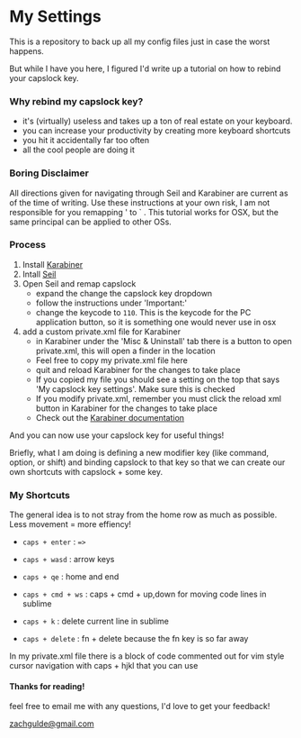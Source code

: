 # My Settings

This is a repository to back up all my config files just in case the worst happens.

But while I have you here, I figured I'd write up a tutorial on how to rebind your capslock key.

### Why rebind my capslock key?

- it's (virtually) useless and takes up a ton of real estate on your keyboard.
- you can increase your productivity by creating more keyboard shortcuts
- you hit it accidentally far too often
- all the cool people are doing it


### Boring Disclaimer

All directions given for navigating through Seil and Karabiner are current as of the time of writing. Use these instructions at your own risk, I am not responsible for you remapping ' to ` .
This tutorial works for OSX, but the same principal can be applied to other OSs.


### Process

1. Install [Karabiner][1]
2. Intall [Seil][2]
3. Open Seil and remap capslock
    - expand the change the capslock key dropdown
    - follow the instructions under 'Important:'
    - change the keycode to `110`. This is the keycode for the PC application button, so it is something one would never use in osx
4. add a custom private.xml file for Karabiner
    - in Karabiner under the 'Misc & Uninstall' tab there is a button to open private.xml, this will open a finder in the location 
    - Feel free to copy my private.xml file here
    - quit and reload Karabiner for the changes to take place
    - If you copied my file you should see a setting on the top that says 'My capslock key settings'. Make sure this is checked
    - If you modify private.xml, remember you must click the reload xml button in Karabiner for the changes to take place
    - Check out the [Karabiner documentation][3]

And you can now use your capslock key for useful things!

Briefly, what I am doing is defining a new modifier key (like command, option, or shift) and binding capslock to that key so that we can create our own shortcuts with capslock + some key.

### My Shortcuts

The general idea is to not stray from the home row as much as possible. Less movement = more effiency!

- `caps + enter` : `=>`

- `caps + wasd` : arrow keys

- `caps + qe` : home and end

- `caps + cmd + ws` : caps + cmd + up,down for moving code lines in sublime

- `caps + k` : delete current line in sublime

- `caps + delete` : fn + delete because the fn key is so far away

In my private.xml file there is a block of code commented out for vim style cursor navigation with caps + hjkl that you can use

#### Thanks for reading!

feel free to email me with any questions, I'd love to get your feedback!

[zachgulde@gmail.com][4]




[1]: https://pqrs.org/osx/karabiner/
[2]: https://pqrs.org/osx/karabiner/seil.html.en
[3]: https://pqrs.org/osx/karabiner/xml.html.en
[4]: mailto:zachgulde@gmail.com